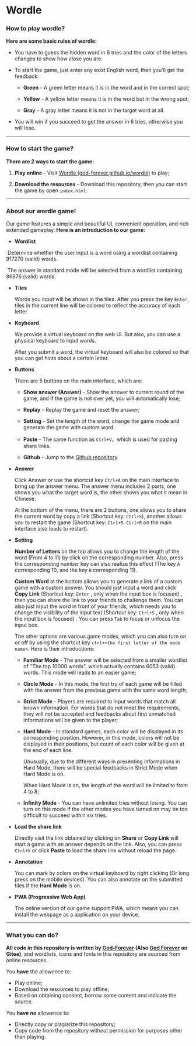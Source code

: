 # Wordle

### How to play wordle?

**Here are some basic rules of wordle:**

- You have to guess the hidden word in 6 tries and the color of the letters changes to show how close you are.

- To start the game,  just enter any exist English word, then you'll get the feedback:

  - **Green** - A green letter means it is in the word and in the correct spot;

  - **Yellow** - A yellow letter means it is in the word but in the wrong spot; 

  - **Gray** - A gray letter means it is not in the target word at all.
  
- You will win if you succeed to get the answer in 6 tries, otherwise you will lose.

---

### How to start the game?

**There are 2 ways to start the game:**

1. **Play online** - Visit [Wordle (god-forever.github.io/wordle)](https://god-forever.github.io/wordle/ ) to play;

2. **Download the resources** - Download this repository, then you can start the game by open `index.html`.

---

### About our wordle game!

Our game features a simple and beautiful UI, convenient operation, and rich extended gameplay. **Here is an introduction to our game:**

- **Wordlist**

​	Determine whether the user input is a word using a wordlist containing 917270 (valid) words.

​	The answer in standard mode will be selected from a wordlist containing 86876 (valid) words.

- **Tiles**

  Words you input will be shown in the tiles. After you press the key `Enter`, tiles in the current line will be colored to reflect the accuracy of each letter.

- **Keyboard**

  We provide a virtual keyboard on the web UI. But also, you can use a physical keyboard to input words. 
  
  After you submit a word, the virtual keyboard will also be colored so that you can get hints about a certain letter.
  
- **Buttons**

  There are 5 buttons on the main interface, which are:

  - **Show answer (Answer)** - Show the answer to current round of the game, and if the game is not over yet, you will automatically lose;

  - **Replay** - Replay the game and reset the answer;

  - **Setting** - Set the length of the word, change the game mode and generate the game with custom word.

  - **Paste** - The same function as `Ctrl+V`，which is used for pasting  share links.
  
  - **Github** - Jump to the [Github repository](https://github.com/God-Forever/wordle).

- **Answer**

  Click Answer or use the shortcut key `Ctrl+A` on the main interface to bring up the answer menu. The answer menu includes 2 parts, one shows you what the target word is, the other shows you what it mean in Chinese. 

  At the bottom of the menu, there are 2 buttons, one allows you to share the current word by copy a link (Shortcut key: `Ctrl+S`), another allows you to restart the game (Shortcut key: `Ctrl+R`. `Ctrl+R` on the main interface also leads to restart).

- **Setting**

  **Number of Letters** on the top allows you to change the length of the word (From 4 to 11) by click on the corresponding number. Also, press the corresponding number key can also realize this effect (The key `A` corresponding 10, and the key `B` corresponding 11).

  **Custom Word** at the bottom allows you to generate a link of a custom game with a custom answer. You should just input a word and click **Copy Link** (Shortcut key: `Enter` , only when the input box is focused) , then you can share the link to your friends to challenge them. You can also just input the word in front of your friends, which needs you to change the visibility of the input text (Shortcut key: `Ctrl+S` , only when the input box is focused) . You can press `Tab` to focus or unfocus the input box.

  The other options are various game modes, which you can also turn on or off by using the shortcut key `ctrl+<the first letter of the mode name>`. Here is their introductions:

  - **Familiar Mode** - The answer will be selected from a smaller wordlist of "The top 10000 words", which actually contains 6053 (valid) words. This mode will leads to an easier game;

  - **Circle Mode** - In this mode, the first try of each game will be filled with the answer from the previous game with the same word length;

  - **Strict Mode** - Players are required to input words that match all known information. For words that do not meet the requirements, they will not be accepted and feedbacks about first unmatched informations will be given to the player;

  - **Hard Mode** - In standard games, each color will be displayed in its corresponding position. However, in this mode, colors will not be displayed in their positions, but count of each color will be given at the end of each line. 

    Unusually, due to the different ways in presenting informations in Hard Mode, there will be special feedbacks in Strict Mode when Hard Mode is on.

    When Hard Mode is on, the length of the word will be limited to from 4 to 8;

  - **Infinity Mode** - You can have unlimited tries without losing. You can turn on this mode if the other modes you have turned on may be too difficult to succeed within six tries.

- **Load the share link**

  Directly visit the link obtained by clicking on **Share** or **Copy Link** will start a game with an answer depends on the link. Also, you can press `Ctrl+V` or click **Paste** to load the share link without reload the page.

- **Annotation**

  You can mark by colors on the virtual keyboard by right clicking (Or long press on the mobile devices). You can also annotate on the submitted tiles if the **Hard Mode** is on.
  
- **PWA (Progressive Web App)**

  The online version of our game support PWA, which means you can install the webpage as a application on your device.

---

### What you can do?

**All code in this repository is written by [God-Forever](https://github.com/God-Forever) (Also [God Forever](https://gitee.com/GodForever) on Gitee)**, and wordlists, icons and fonts in this repository are sourced from online resources. 

You **have** the allowence to:

- Play online;
- Download the resources to play offline;
- Based on obtaining consent, borrow some content and indicate the source.

You **have no** allowence to:

- Directly copy or plagiarize this repository;
- Copy code from the repository without permission for purposes other than playing.
